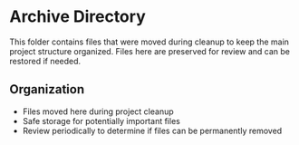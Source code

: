 # Archive Directory

This folder contains files that were moved during cleanup to keep the main project structure organized.
Files here are preserved for review and can be restored if needed.

## Organization
- Files moved here during project cleanup
- Safe storage for potentially important files
- Review periodically to determine if files can be permanently removed